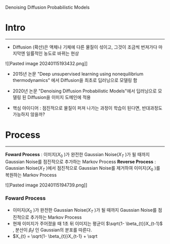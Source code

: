Denoising Diffusion Probabilistic Models


# Intro
---
- Diffusion (확산)은 액체나 기체에 다른 물질이 섞이고, 그것이 조금씩 번져가다 마지막엔 일률적인 농도로 바뀌는 현상

![[Pasted image 20240115193432.png]]


- 2015년 논문 "Deep unsupervised learning using nonequilibrium thermodynamics" 에서 Diffusion을 최초로 딥러닝으로 모델링 함

- 2020년 논문 "Denoising Diffusion Probabilistic Models"에서 딥러닝으로 모델링 된 Diffusion을 이미지 도메인에 적용
- 핵심 아이디어 : 점진적으로 물질이 퍼져 나가는 과정이 학습이 된다면, 반대과정도 가능하지 않을까?





# Process
---
**Foward Process** : 이미지($X_{0}$ )가 완전한 Gaussian Noise($X_{T}$ )가 될 때까지 Gaussian Noise를 점진적으로 추가하는 Markov Process
**Reverse Process** :  Gaussian Noise($X_{T}$ )에서 점진적으로 Gaussian Noise를 제거하여 이미지($X_{0}$ )를 복원하는 Markov Process

![[Pasted image 20240115194739.png]]


### Foward Process
- 이미지($X_{0}$ )가 완전한 Gaussian Noise($X_{T}$ )가 될 때까지 Gaussian Noise를 점진적으로 추가하는 Markov Process
- 현재 이미지가 주어졌을 때 1초 뒤 이미지는 평균이 $\sqrt{1- \beta_{t}}X_{t-1}$ , 분산이 $\beta_{t}I$ 인 Gaussian의 분포를 따른다.
- $X_{t} = \sqrt{1- \beta_{t}}X_{t-1} + \sqrt

